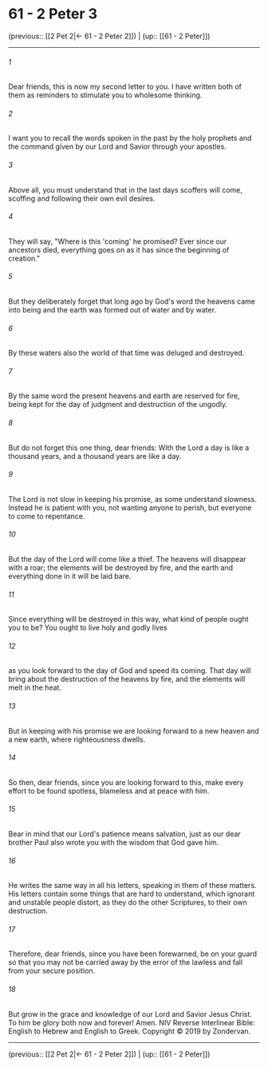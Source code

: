 # 61 - 2 Peter 3

(previous:: [[2 Pet 2|← 61 - 2 Peter 2]]) | (up:: [[61 - 2 Peter]])

***


###### 1 
Dear friends, this is now my second letter to you. I have written both of them as reminders to stimulate you to wholesome thinking. 

###### 2 
I want you to recall the words spoken in the past by the holy prophets and the command given by our Lord and Savior through your apostles. 

###### 3 
Above all, you must understand that in the last days scoffers will come, scoffing and following their own evil desires. 

###### 4 
They will say, "Where is this 'coming' he promised? Ever since our ancestors died, everything goes on as it has since the beginning of creation." 

###### 5 
But they deliberately forget that long ago by God's word the heavens came into being and the earth was formed out of water and by water. 

###### 6 
By these waters also the world of that time was deluged and destroyed. 

###### 7 
By the same word the present heavens and earth are reserved for fire, being kept for the day of judgment and destruction of the ungodly. 

###### 8 
But do not forget this one thing, dear friends: With the Lord a day is like a thousand years, and a thousand years are like a day. 

###### 9 
The Lord is not slow in keeping his promise, as some understand slowness. Instead he is patient with you, not wanting anyone to perish, but everyone to come to repentance. 

###### 10 
But the day of the Lord will come like a thief. The heavens will disappear with a roar; the elements will be destroyed by fire, and the earth and everything done in it will be laid bare. 

###### 11 
Since everything will be destroyed in this way, what kind of people ought you to be? You ought to live holy and godly lives 

###### 12 
as you look forward to the day of God and speed its coming. That day will bring about the destruction of the heavens by fire, and the elements will melt in the heat. 

###### 13 
But in keeping with his promise we are looking forward to a new heaven and a new earth, where righteousness dwells. 

###### 14 
So then, dear friends, since you are looking forward to this, make every effort to be found spotless, blameless and at peace with him. 

###### 15 
Bear in mind that our Lord's patience means salvation, just as our dear brother Paul also wrote you with the wisdom that God gave him. 

###### 16 
He writes the same way in all his letters, speaking in them of these matters. His letters contain some things that are hard to understand, which ignorant and unstable people distort, as they do the other Scriptures, to their own destruction. 

###### 17 
Therefore, dear friends, since you have been forewarned, be on your guard so that you may not be carried away by the error of the lawless and fall from your secure position. 

###### 18 
But grow in the grace and knowledge of our Lord and Savior Jesus Christ. To him be glory both now and forever! Amen. NIV Reverse Interlinear Bible: English to Hebrew and English to Greek. Copyright © 2019 by Zondervan.

***

(previous:: [[2 Pet 2|← 61 - 2 Peter 2]]) | (up:: [[61 - 2 Peter]])
